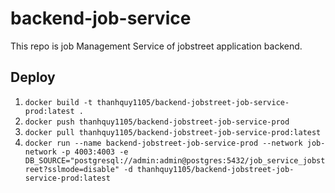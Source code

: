 # backend-job-service
This repo is job Management Service of jobstreet application backend.

## Deploy

1. ```docker build -t thanhquy1105/backend-jobstreet-job-service-prod:latest .```
2. ```docker push thanhquy1105/backend-jobstreet-job-service-prod```
3. ```docker pull thanhquy1105/backend-jobstreet-job-service-prod:latest```
4. ```docker run --name backend-jobstreet-job-service-prod --network job-network -p 4003:4003 -e DB_SOURCE="postgresql://admin:admin@postgres:5432/job_service_jobstreet?sslmode=disable" -d thanhquy1105/backend-jobstreet-job-service-prod:latest```